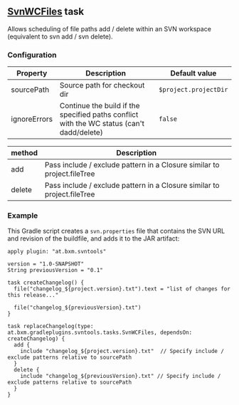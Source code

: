 ## [SvnWCFiles](../src/main/groovy/at/bxm/gradleplugins/svntools/tasks/SvnWCFiles.groovy) task

Allows scheduling of file paths add / delete within an SVN workspace (equivalent to svn add / svn delete).

### Configuration

Property           | Description | Default value
------------------ | ----------- | -------------
sourcePath         | Source path for checkout dir | `$project.projectDir`
ignoreErrors       | Continue the build if the specified paths conflict with the WC status (can't dadd/delete) | `false`

method             | Description 
------------------ | -----------------------
add                | Pass include / exclude pattern in a Closure similar to project.fileTree
delete             | Pass include / exclude pattern in a Closure similar to project.fileTree

### Example

This Gradle script creates a `svn.properties` file that contains the SVN URL and revision of the buildfile, and adds it to the JAR artifact:

    apply plugin: "at.bxm.svntools"

    version = "1.0-SNAPSHOT"
    String previousVersion = "0.1"

    task createChangelog() {
      file("changelog_${project.version}.txt").text = "list of changes for this release..."
      
      file("changelog_${previousVersion}.txt")
    }

    task replaceChangelog(type: at.bxm.gradleplugins.svntools.tasks.SvnWCFiles, dependsOn: createChangelog) {
      add {
        include "changelog_${project.version}.txt"  // Specify include / exclude patterns relative to sourcePath
      }
      delete {
        include "changelog_${previousVersion}.txt" // Specify include / exclude patterns relative to sourcePath
      }
    }

